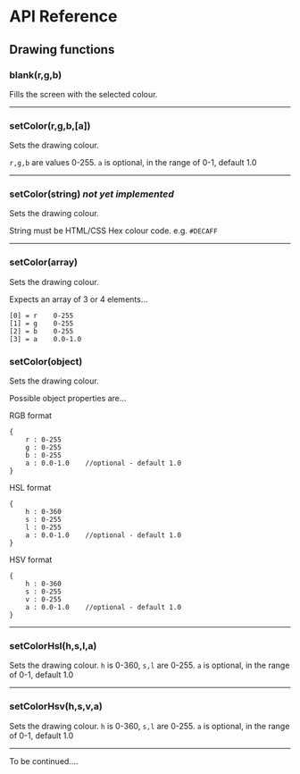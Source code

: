# API Reference

## Drawing functions

### blank(r,g,b)
Fills the screen with the selected colour.

---

### setColor(r,g,b,[a])
Sets the drawing colour. 

`r,g,b` are values 0-255. `a` is optional, in the range of 0-1, default 1.0

---

### setColor(string)  *not yet implemented*
Sets the drawing colour.

String must be HTML/CSS Hex colour code. e.g. `#DECAFF`

---

### setColor(array)
Sets the drawing colour.

Expects an array of 3 or 4 elements...

    [0] = r    0-255
    [1] = g    0-255
    [2] = b    0-255
    [3] = a    0.0-1.0


### setColor(object)
Sets the drawing colour.

Possible object properties are...

RGB format

    {
        r : 0-255
        g : 0-255
        b : 0-255
        a : 0.0-1.0    //optional - default 1.0
    }
HSL format

    {
        h : 0-360
        s : 0-255
        l : 0-255
        a : 0.0-1.0    //optional - default 1.0
    }
HSV format

    {
        h : 0-360
        s : 0-255
        v : 0-255
        a : 0.0-1.0    //optional - default 1.0
    }

---

### setColorHsl(h,s,l,a)
Sets the drawing colour. `h` is 0-360, `s,l` are 0-255. `a` is optional, in the range of 0-1, default 1.0

---

### setColorHsv(h,s,v,a)
Sets the drawing colour. `h` is 0-360, `s,l` are 0-255. `a` is optional, in the range of 0-1, default 1.0

---

To be continued....